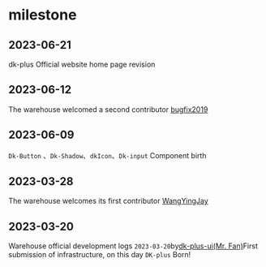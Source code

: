 # milestone

## 2023-06-21

dk-plus Official website home page revision

## 2023-06-12

The warehouse welcomed a second contributor [bugfix2019](https://github.com/bugfix2020)

## 2023-06-09

`Dk-Button` 、`Dk-Shadow`、`dkIcon`、`Dk-input` Component birth

## 2023-03-28

The warehouse welcomes its first contributor [WangYingJay](https://github.com/WangYingJay)

## 2023-03-20

Warehouse official development logs `2023-03-20`by[dk-plus-ui(Mr. Fan)](https://github.com/dk-plus-ui)First submission of infrastructure, on this day `DK-plus` Born!
